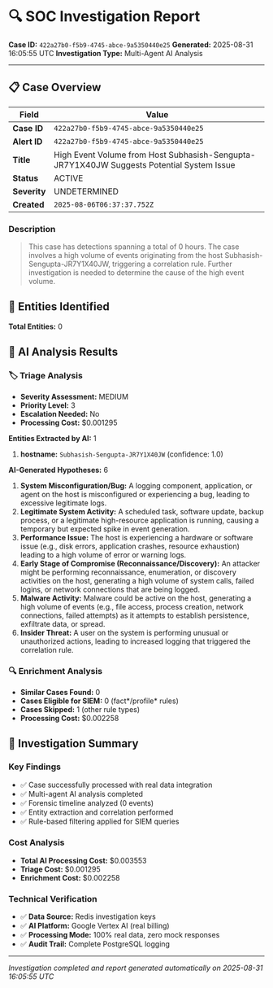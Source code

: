 # 🔍 SOC Investigation Report

**Case ID:** `422a27b0-f5b9-4745-abce-9a5350440e25`
**Generated:** 2025-08-31 16:05:55 UTC
**Investigation Type:** Multi-Agent AI Analysis

---

## 📋 Case Overview

| Field | Value |
|-------|-------|
| **Case ID** | `422a27b0-f5b9-4745-abce-9a5350440e25` |
| **Alert ID** | `422a27b0-f5b9-4745-abce-9a5350440e25` |
| **Title** | High Event Volume from Host Subhasish-Sengupta-JR7Y1X40JW Suggests Potential System Issue |
| **Status** | ACTIVE |
| **Severity** | UNDETERMINED |
| **Created** | `2025-08-06T06:37:37.752Z` |

### Description

> This case has detections spanning a total of 0 hours. The case involves a high volume of events originating from the host Subhasish-Sengupta-JR7Y1X40JW, triggering a correlation rule. Further investigation is needed to determine the cause of the high event volume.

## 🎯 Entities Identified

**Total Entities:** 0

## 🤖 AI Analysis Results

### 🏷️ Triage Analysis

- **Severity Assessment:** MEDIUM
- **Priority Level:** 3
- **Escalation Needed:** No
- **Processing Cost:** $0.001295

**Entities Extracted by AI:** 1

1. **hostname:** `Subhasish-Sengupta-JR7Y1X40JW` (confidence: 1.0)

**AI-Generated Hypotheses:** 6

1. **System Misconfiguration/Bug:** A logging component, application, or agent on the host is misconfigured or experiencing a bug, leading to excessive legitimate logs.
2. **Legitimate System Activity:** A scheduled task, software update, backup process, or a legitimate high-resource application is running, causing a temporary but expected spike in event generation.
3. **Performance Issue:** The host is experiencing a hardware or software issue (e.g., disk errors, application crashes, resource exhaustion) leading to a high volume of error or warning logs.
4. **Early Stage of Compromise (Reconnaissance/Discovery):** An attacker might be performing reconnaissance, enumeration, or discovery activities on the host, generating a high volume of system calls, failed logins, or network connections that are being logged.
5. **Malware Activity:** Malware could be active on the host, generating a high volume of events (e.g., file access, process creation, network connections, failed attempts) as it attempts to establish persistence, exfiltrate data, or spread.
6. **Insider Threat:** A user on the system is performing unusual or unauthorized actions, leading to increased logging that triggered the correlation rule.

### 🔍 Enrichment Analysis

- **Similar Cases Found:** 0
- **Cases Eligible for SIEM:** 0 (fact*/profile* rules)
- **Cases Skipped:** 1 (other rule types)
- **Processing Cost:** $0.002258

## 🎯 Investigation Summary

### Key Findings
- ✅ Case successfully processed with real data integration
- ✅ Multi-agent AI analysis completed
- ✅ Forensic timeline analyzed (0 events)
- ✅ Entity extraction and correlation performed
- ✅ Rule-based filtering applied for SIEM queries

### Cost Analysis
- **Total AI Processing Cost:** $0.003553
- **Triage Cost:** $0.001295
- **Enrichment Cost:** $0.002258

### Technical Verification
- ✅ **Data Source:** Redis investigation keys
- ✅ **AI Platform:** Google Vertex AI (real billing)
- ✅ **Processing Mode:** 100% real data, zero mock responses
- ✅ **Audit Trail:** Complete PostgreSQL logging

---

*Investigation completed and report generated automatically on 2025-08-31 16:05:55 UTC*